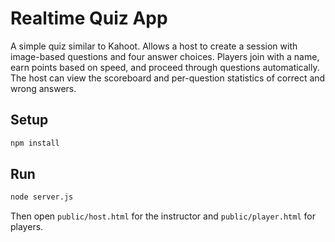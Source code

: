 # Realtime Quiz App

A simple quiz similar to Kahoot. Allows a host to create a session with image-based questions and four answer choices. Players join with a name, earn points based on speed, and proceed through questions automatically. The host can view the scoreboard and per-question statistics of correct and wrong answers.

## Setup

```bash
npm install
```

## Run

```bash
node server.js
```

Then open `public/host.html` for the instructor and `public/player.html` for players.
